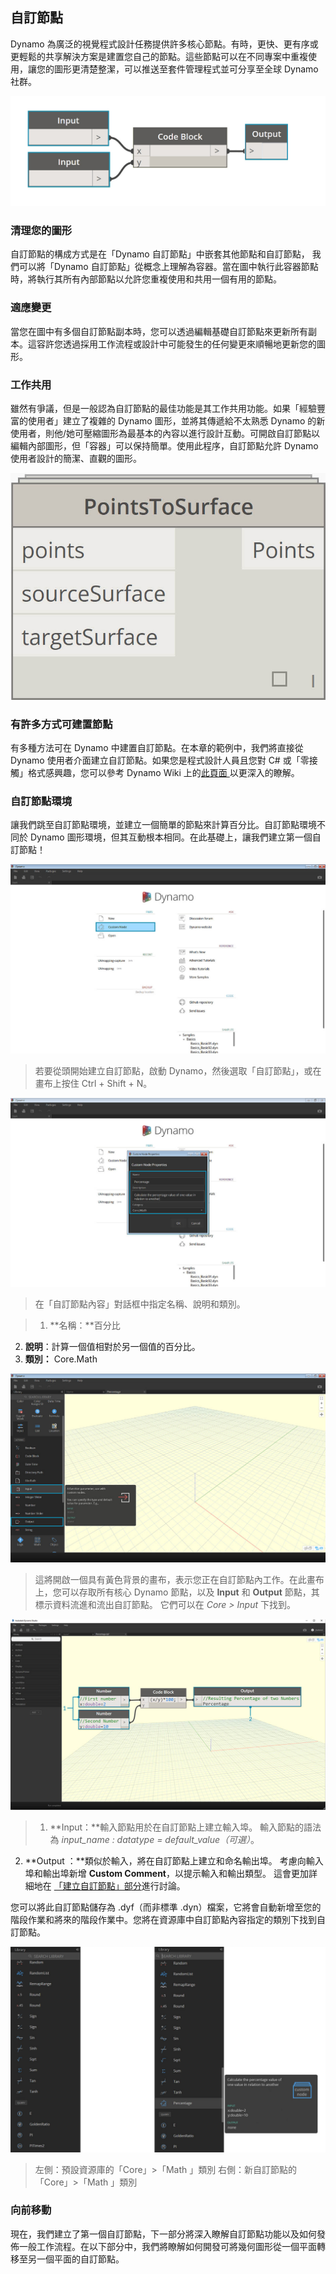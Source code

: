 

## 自訂節點

Dynamo 為廣泛的視覺程式設計任務提供許多核心節點。有時，更快、更有序或更輕鬆的共享解決方案是建置您自己的節點。這些節點可以在不同專案中重複使用，讓您的圖形更清楚整潔，可以推送至套件管理程式並可分享至全球 Dynamo 社群。

![](images/10-1/cn.jpg)

### 清理您的圖形

自訂節點的構成方式是在「Dynamo 自訂節點」中嵌套其他節點和自訂節點， 我們可以將「Dynamo 自訂節點」從概念上理解為容器。當在圖中執行此容器節點時，將執行其所有內部節點以允許您重複使用和共用一個有用的節點。

### 適應變更

當您在圖中有多個自訂節點副本時，您可以透過編輯基礎自訂節點來更新所有副本。這容許您透過採用工作流程或設計中可能發生的任何變更來順暢地更新您的圖形。

### 工作共用

雖然有爭議，但是一般認為自訂節點的最佳功能是其工作共用功能。如果「經驗豐富的使用者」建立了複雜的 Dynamo 圖形，並將其傳遞給不太熟悉 Dynamo 的新使用者，則他/她可壓縮圖形為最基本的內容以進行設計互動。可開啟自訂節點以編輯內部圖形，但「容器」可以保持簡單。使用此程序，自訂節點允許 Dynamo 使用者設計的簡潔、直觀的圖形。

![](images/10-1/customNodeDiagram.jpg)

### 有許多方式可建置節點

有多種方法可在 Dynamo 中建置自訂節點。在本章的範例中，我們將直接從 Dynamo 使用者介面建立自訂節點。如果您是程式設計人員且您對 C# 或「零接觸」格式感興趣，您可以參考 Dynamo Wiki 上的[此頁面 ](https://github.com/DynamoDS/Dynamo/wiki/How-To-Create-Your-Own-Nodes)以更深入的瞭解。

### 自訂節點環境

讓我們跳至自訂節點環境，並建立一個簡單的節點來計算百分比。自訂節點環境不同於 Dynamo 圖形環境，但其互動根本相同。在此基礎上，讓我們建立第一個自訂節點！

![自訂節點簡介](images/10-1/CustomNodes01.jpg)

> 若要從頭開始建立自訂節點，啟動 Dynamo，然後選取「自訂節點」，或在畫布上按住 Ctrl + Shift + N。

![「自訂節點」對話框](images/10-1/CustomNodes02.jpg)

> 在「自訂節點內容」對話框中指定名稱、說明和類別。

> 1. **名稱：**百分比
2. **說明**：計算一個值相對於另一個值的百分比。
3. **類別：** Core.Math

![自訂節點畫布](images/10-1/CustomNodes03.jpg)

> 這將開啟一個具有黃色背景的畫布，表示您正在自訂節點內工作。在此畫布上，您可以存取所有核心 Dynamo 節點，以及 **Input** 和 **Output** 節點，其標示資料流進和流出自訂節點。 它們可以在 *Core > Input* 下找到。

![自訂節點畫布](images/10-1/CustomNodes04.jpg)

> 1. **Input：**輸入節點用於在自訂節點上建立輸入埠。 輸入節點的語法為 *input_name : datatype = default_value（可選）*。

2. **Output ：**類似於輸入，將在自訂節點上建立和命名輸出埠。 考慮向輸入埠和輸出埠新增 **Custom Comment**，以提示輸入和輸出類型。 這會更加詳細地在 [「建立自訂節點」部分](10-2_Creating.md)進行討論。

您可以將此自訂節點儲存為 .dyf（而非標準 .dyn）檔案，它將會自動新增至您的階段作業和將來的階段作業中。您將在資源庫中自訂節點內容指定的類別下找到自訂節點。

![新增至資源庫](images/10-1/CustomNodes05.jpg)

> 左側：預設資源庫的「Core」>「Math 」類別 右側：新自訂節點的「Core」>「Math 」類別

### 向前移動

現在，我們建立了第一個自訂節點，下一部分將深入瞭解自訂節點功能以及如何發佈一般工作流程。在以下部分中，我們將瞭解如何開發可將幾何圖形從一個平面轉移至另一個平面的自訂節點。

